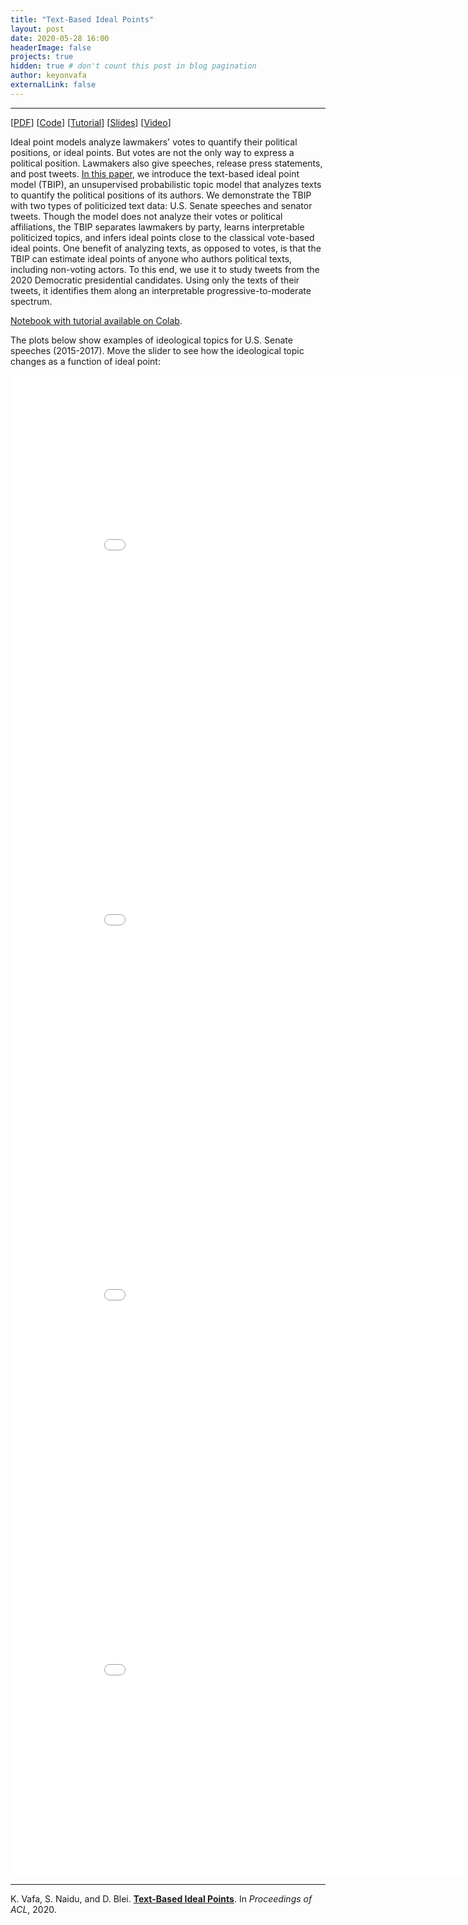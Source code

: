 ```yaml
---
title: "Text-Based Ideal Points"
layout: post
date: 2020-05-28 16:00
headerImage: false
projects: true
hidden: true # don't count this post in blog pagination
author: keyonvafa
externalLink: false
---
```


---

[[PDF](https://www.aclweb.org/anthology/2020.acl-main.475.pdf)] [[Code](https://github.com/keyonvafa/tbip)] [[Tutorial](https://colab.research.google.com/drive/1_KkVI2lGtPdgsHSKDIMhSLCKkHvBQ4LO?usp=sharing)] [[Slides]({{site.base_url}}/assets/slides/tbip_slides.pdf)] [[Video](https://slideslive.com/38929238/textbased-ideal-points)]


Ideal point models analyze lawmakers' votes to quantify their political positions, or ideal points. But votes are not the only way to express a political position. Lawmakers also give speeches, release press statements, and post tweets. [In this paper](https://www.aclweb.org/anthology/2020.acl-main.475/), we introduce the text-based ideal point model (TBIP), an unsupervised probabilistic topic model that analyzes texts to quantify the political positions of its authors. We demonstrate the TBIP with two types of politicized text data: U.S. Senate speeches and senator tweets. Though the model does not analyze their votes or political affiliations, the TBIP separates lawmakers by party, learns interpretable politicized topics, and infers ideal points close to the classical vote-based ideal points. One benefit of analyzing texts, as opposed to votes, is that the TBIP can estimate ideal points of anyone who authors political texts, including non-voting actors. To this end, we use it to study tweets from the 2020 Democratic presidential candidates. Using only the texts of their tweets, it identifies them along an interpretable progressive-to-moderate spectrum.

<!-- [PyTorch](https://github.com/keyonvafa/tbip/blob/master/pytorch/tbip.py) and [Tensorflow](https://github.com/keyonvafa/tbip/blob/master/tbip.py) implementations available on [Github](https://github.com/keyonvafa/tbip). -->

[Notebook with tutorial available on Colab](https://colab.research.google.com/drive/1_KkVI2lGtPdgsHSKDIMhSLCKkHvBQ4LO?usp=sharing).


The plots below show examples of ideological topics for U.S. Senate speeches (2015-2017). Move the slider to see how the ideological topic changes as a function of ideal point:

<iframe width="900" height="600" frameborder="0" scrolling="no" src="//plotly.com/~keyonvafa/256.embed?&link=false"></iframe>

<iframe width="900" height="600" frameborder="0" scrolling="no" src="//plotly.com/~keyonvafa/252.embed?&link=false"></iframe>

<iframe width="900" height="600" frameborder="0" scrolling="no" src="//plotly.com/~keyonvafa/250.embed?&link=false"></iframe>

<iframe width="900" height="600" frameborder="0" scrolling="no" src="//plotly.com/~keyonvafa/254.embed?&link=false"></iframe>

---

K. Vafa, S. Naidu, and D. Blei. [**Text-Based Ideal Points**](https://www.aclweb.org/anthology/2020.acl-main.475/). In _Proceedings of ACL_, 2020.


<!-- ---

<iframe width="900" height="600" frameborder="0" scrolling="no" src="//plotly.com/~keyonvafa/228.embed"></iframe> -->

<!-- 
![Senate speech ideal point comparisons]({{ site.url }}/assets/images/projects/senate_ideal_point_comparisons.jpg)
<figcaption class="caption">The ideal points learned by the TBIP for senator speeches and tweets are highly correlated with the classical vote ideal points. Senators are coded by their political party (Democrats in blue circles, Republicans in red x’s). Although the algorithm does not have access to these labels, the TBIP almost completely separates parties.</figcaption>

 -->

